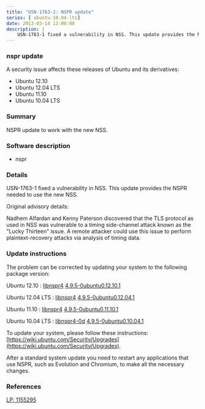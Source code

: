```yaml
---
title: "USN-1763-2: NSPR update"
series: [ ubuntu-10.04-lts]
date: 2013-03-14 12:00:00
description: |
    USN-1763-1 fixed a vulnerability in NSS. This update provides the NSPR needed to use the new NSS.
--- 
```

 
 


### nspr update

A security issue affects these releases of Ubuntu and its derivatives:

* Ubuntu 12.10
* Ubuntu 12.04 LTS
* Ubuntu 11.10
* Ubuntu 10.04 LTS

### Summary

NSPR update to work with the new NSS. 

### Software description

* nspr 

### Details

USN-1763-1 fixed a vulnerability in NSS. This update provides the NSPR needed to use the new NSS.

Original advisory details:

 Nadhem Alfardan and Kenny Paterson discovered that the TLS protocol as used in NSS was vulnerable to a timing side-channel attack known as the &quot;Lucky Thirteen&quot; issue. A remote attacker could use this issue to perform plaintext-recovery attacks via analysis of timing data. 

### Update instructions

The problem can be corrected by updating your system to the following package version:

Ubuntu 12.10
 : [libnspr4](https://launchpad.net/ubuntu/+source/nspr) <span> [4.9.5-0ubuntu0.12.10.1](https://launchpad.net/ubuntu/+source/nspr/4.9.5-0ubuntu0.12.10.1) </span> 

Ubuntu 12.04 LTS
 : [libnspr4](https://launchpad.net/ubuntu/+source/nspr) <span> [4.9.5-0ubuntu0.12.04.1](https://launchpad.net/ubuntu/+source/nspr/4.9.5-0ubuntu0.12.04.1) </span> 

Ubuntu 11.10
 : [libnspr4](https://launchpad.net/ubuntu/+source/nspr) <span> [4.9.5-0ubuntu0.11.10.1](https://launchpad.net/ubuntu/+source/nspr/4.9.5-0ubuntu0.11.10.1) </span> 

Ubuntu 10.04 LTS
 : [libnspr4-0d](https://launchpad.net/ubuntu/+source/nspr) <span> [4.9.5-0ubuntu0.10.04.1](https://launchpad.net/ubuntu/+source/nspr/4.9.5-0ubuntu0.10.04.1) </span> 

To update your system, please follow these instructions: [https://wiki.ubuntu.com/Security/Upgrades](https://wiki.ubuntu.com/Security/Upgrades).

After a standard system update you need to restart any applications that use NSPR, such as Evolution and Chromium, to make all the necessary changes. 

### References

 
 [LP: 1155295](https://launchpad.net/bugs/1155295)
 

